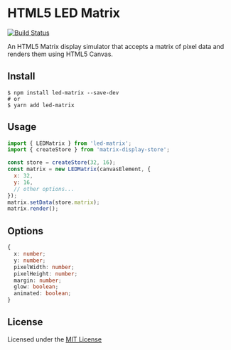 # HTML5 LED Matrix 

[![Build Status](https://travis-ci.org/sallar/led-matrix.svg?branch=master)](https://travis-ci.org/sallar/led-matrix)

An HTML5 Matrix display simulator that accepts a matrix of pixel data and renders them using HTML5 Canvas.

## Install

```shell
$ npm install led-matrix --save-dev
# or
$ yarn add led-matrix
```

## Usage

```js
import { LEDMatrix } from 'led-matrix';
import { createStore } from 'matrix-display-store';

const store = createStore(32, 16);
const matrix = new LEDMatrix(canvasElement, {
  x: 32,
  y: 16,
  // other options...
});
matrix.setData(store.matrix);
matrix.render();
```

## Options

``` typescript
{
  x: number;
  y: number;
  pixelWidth: number;
  pixelHeight: number;
  margin: number;
  glow: boolean;
  animated: boolean;
}
```

## License

Licensed under the [MIT License](LICENSE)
